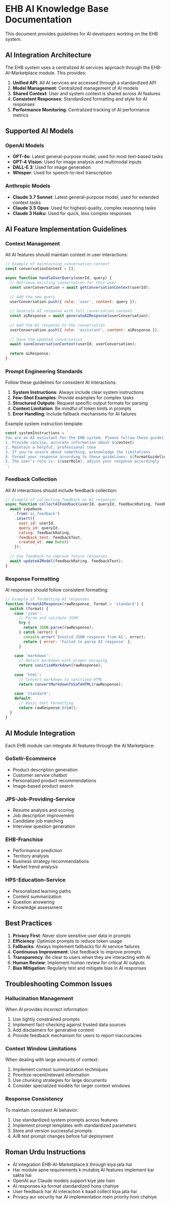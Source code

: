 # EHB AI Knowledge Base Documentation

This document provides guidelines for AI developers working on the EHB system.

## AI Integration Architecture

The EHB system uses a centralized AI services approach through the EHB-AI-Marketplace module. This provides:

1. **Unified API**: All AI services are accessed through a standardized API
2. **Model Management**: Centralized management of AI models
3. **Shared Context**: User and system context is shared across AI features
4. **Consistent Responses**: Standardized formatting and style for AI responses
5. **Performance Monitoring**: Centralized tracking of AI performance metrics

## Supported AI Models

### OpenAI Models

- **GPT-4o**: Latest general-purpose model, used for most text-based tasks
- **GPT-4 Vision**: Used for image analysis and multimodal inputs
- **DALL-E 3**: Used for image generation
- **Whisper**: Used for speech-to-text transcription

### Anthropic Models

- **Claude 3.7 Sonnet**: Latest general-purpose model, used for extended context tasks
- **Claude 3.5 Opus**: Used for highest-quality, complex reasoning tasks
- **Claude 3 Haiku**: Used for quick, less complex responses

## AI Feature Implementation Guidelines

### Context Management

All AI features should maintain context in user interactions:

```javascript
// Example of maintaining conversation context
const conversationContext = [];

async function handleUserQuery(userId, query) {
  // Retrieve existing conversation for this user
  const userConversation = await getConversationContext(userId);
  
  // Add the new query
  userConversation.push({ role: 'user', content: query });
  
  // Generate AI response with full conversation context
  const aiResponse = await generateAIResponse(userConversation);
  
  // Add the AI response to the conversation
  userConversation.push({ role: 'assistant', content: aiResponse });
  
  // Save the updated conversation
  await saveConversationContext(userId, userConversation);
  
  return aiResponse;
}
```

### Prompt Engineering Standards

Follow these guidelines for consistent AI interactions:

1. **System Instructions**: Always include clear system instructions
2. **Few-Shot Examples**: Provide examples for complex tasks
3. **Structured Outputs**: Request specific output formats for parsing
4. **Context Limitation**: Be mindful of token limits in prompts
5. **Error Handling**: Include fallback mechanisms for AI failures

Example system instruction template:

```javascript
const systemInstructions = `
You are an AI assistant for the EHB system. Please follow these guidelines:
1. Provide concise, accurate information about ${context}
2. Maintain a helpful, professional tone
3. If you're unsure about something, acknowledge the limitations
4. Format your response according to these guidelines: ${formatGuidelines}
5. The user's role is: ${userRole}, adjust your response accordingly
`;
```

### Feedback Collection

All AI interactions should include feedback collection:

```javascript
// Example of collecting feedback on AI responses
async function collectAIFeedback(userId, queryId, feedbackRating, feedbackText) {
  await supabase
    .from('ai_feedback')
    .insert({
      user_id: userId,
      query_id: queryId,
      rating: feedbackRating,
      feedback_text: feedbackText,
      created_at: new Date()
    });
    
  // Use feedback to improve future responses
  await updateAIModel(feedbackRating, feedbackText);
}
```

### Response Formatting

AI responses should follow consistent formatting:

```javascript
// Example of formatting AI responses
function formatAIResponse(rawResponse, format = 'standard') {
  switch (format) {
    case 'json':
      // Parse and validate JSON
      try {
        return JSON.parse(rawResponse);
      } catch (error) {
        console.error('Invalid JSON response from AI', error);
        return { error: 'Failed to parse AI response' };
      }
      
    case 'markdown':
      // Return markdown with proper escaping
      return sanitizeMarkdown(rawResponse);
      
    case 'html':
      // Convert markdown to sanitized HTML
      return convertMarkdownToSafeHTML(rawResponse);
      
    case 'standard':
    default:
      // Basic text formatting
      return rawResponse.trim();
  }
}
```

## AI Module Integration

Each EHB module can integrate AI features through the AI Marketplace:

### GoSellr-Ecommerce

- Product description generation
- Customer service chatbot
- Personalized product recommendations
- Image-based product search

### JPS-Job-Providing-Service

- Resume analysis and scoring
- Job description improvement
- Candidate-job matching
- Interview question generation

### EHB-Franchise

- Performance prediction
- Territory analysis
- Business strategy recommendations
- Market trend analysis

### HPS-Education-Service

- Personalized learning paths
- Content summarization
- Question answering
- Knowledge assessment

## Best Practices

1. **Privacy First**: Never store sensitive user data in prompts
2. **Efficiency**: Optimize prompts to reduce token usage
3. **Fallbacks**: Always implement fallbacks for AI service failures
4. **Continuous Improvement**: Use feedback to improve prompts
5. **Transparency**: Be clear to users when they are interacting with AI
6. **Human Review**: Implement human review for critical AI outputs
7. **Bias Mitigation**: Regularly test and mitigate bias in AI responses

## Troubleshooting Common Issues

### Hallucination Management

When AI provides incorrect information:

1. Use tightly constrained prompts
2. Implement fact-checking against trusted data sources
3. Add disclaimers for generative content
4. Provide feedback mechanism for users to report inaccuracies

### Context Window Limitations

When dealing with large amounts of context:

1. Implement context summarization techniques
2. Prioritize recent/relevant information
3. Use chunking strategies for large documents
4. Consider specialized models for larger context windows

### Response Consistency

To maintain consistent AI behavior:

1. Use standardized system prompts across features
2. Implement prompt templates with standardized parameters
3. Store and version successful prompts
4. A/B test prompt changes before full deployment

## Roman Urdu Instructions

- AI integration EHB-AI-Marketplace k through kiya jata hai
- Har module apne requirements k mutabiq AI features implement kar sakta hai
- OpenAI aur Claude models support kiye jate hain
- AI responses ka format standardized hona chahiye
- User feedback har AI interaction k baad collect kiya jata hai
- Privacy aur security har AI implementation mein priority honi chahiye